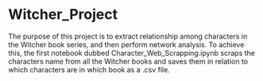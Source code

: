 # Witcher_Project
The purpose of this project is to extract relationship among characters in the Witcher book series, and then perform network analysis. To achieve this, the first notebook dubbed Character_Web_Scrapping.ipynb scraps the characters name from all the Witcher books and saves them in relation to which characters are in which book as a .csv file.
